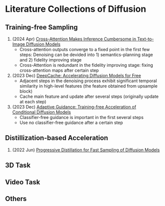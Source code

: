# Literature Collections of Diffusion

## Training-free Sampling
1. (2024 Apr) [Cross-Attention Makes Inference Cumbersome in Text-to-Image Diffusion Models](https://arxiv.org/pdf/2404.02747)
   - Cross-attention outputs converge to a fixed point in the first few steps: Denoising can be devided into 1) semantics-planning stage and 2) fidelity improving stage
   - Cross-Attention is redundant in the fidelity improving stage: fixing cross-attention maps after certain step
2. (2023 Dec) [DeepCache: Accelerating Diffusion Models for Free](https://arxiv.org/pdf/2312.00858)
   - Adjacent steps in the denoising process exhibit significant temporal similarity in high-level features (the feature obtained from upsample block)
   - Cache main feature and update after several steps (originally update at each step)
4. (2023 Dec) [Adaptive Guidance: Training-free Acceleration of Conditional Diffusion Models](https://arxiv.org/pdf/2312.12487)
   - Classifier-free guidance is important in the first several steps
   - Use no classifier-free guidance after a certain step


## Distillization-based Acceleration
1. (2022 Jun) [Progressive Distillation for Fast Sampling of Diffusion Models](https://arxiv.org/pdf/2202.00512)

## 3D Task

## Video Task

## Others
